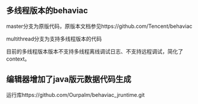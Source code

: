 ## 多线程版本的behaviac
master分支为原版代码，原版本文档参见https://github.com/Tencent/behaviac

multithread分支为支持多线程版本的代码

目前的多线程版本版本不支持多线程离线调试日志、不支持远程调试，简化了context。


## 编辑器增加了java版元数据代码生成
运行库https://github.com/Ourpalm/behaviac_jruntime.git